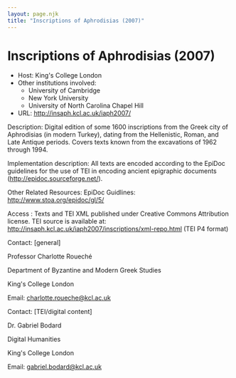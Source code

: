 ```yaml
---
layout: page.njk
title: "Inscriptions of Aphrodisias (2007)"
---
```

# Inscriptions of Aphrodisias (2007)











* Host: King's College London
* Other institutions involved:
	+ University of Cambridge
	+ New York University
	+ University of North Carolina Chapel Hill
* URL: <http://insaph.kcl.ac.uk/iaph2007/>



Description:
 Digital edition of some 1600 inscriptions from the Greek city of Aphrodisias (in modern
 Turkey), dating from the Hellenistic, Roman, and Late Antique periods. Covers texts
 known from the excavations of 1962 through 1994.



Implementation description:
 All texts are encoded according to the EpiDoc guidelines for the use of TEI in encoding
 ancient epigraphic documents (<http://epidoc.sourceforge.net/>).



Other Related Resources:
 EpiDoc Guidlines: <http://www.stoa.org/epidoc/gl/5/>



Access :
 Texts and TEI XML published under Creative Commons Attribution license. TEI source
 is 
 available at: <http://insaph.kcl.ac.uk/iaph2007/inscriptions/xml-repo.html> (TEI P4 format)



Contact: [general]



Professor Charlotte Roueché


Department of Byzantine and Modern Greek Studies


King's College London


Email: [charlotte.roueche@kcl.ac.uk](mailto:charlotte.roueche@kcl.ac.uk)




Contact: [TEI/digital content]



Dr. Gabriel Bodard


Digital Humanities


King's College London


Email: [gabriel.bodard@kcl.ac.uk](mailto:gabriel.bodard@kcl.ac.uk)





